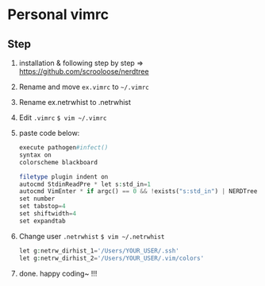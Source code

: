# Personal vimrc

## Step
1. installation & following step by step => https://github.com/scrooloose/nerdtree
    
2. Rename and move ``ex.vimrc`` to ``~/.vimrc``

3. Rename ex.netrwhist to .netrwhist

4. Edit ``.vimrc``
    ``$ vim ~/.vimrc``

5. paste code below:

    ```php
    execute pathogen#infect()
    syntax on
    colorscheme blackboard

    filetype plugin indent on
    autocmd StdinReadPre * let s:std_in=1
    autocmd VimEnter * if argc() == 0 && !exists("s:std_in") | NERDTree | endif
    set number
    set tabstop=4
    set shiftwidth=4
    set expandtab
    ```
6. Change user ``.netrwhist`` ``$ vim ~/.netrwhist``
    
    ```php
    let g:netrw_dirhist_1='/Users/YOUR_USER/.ssh'
    let g:netrw_dirhist_2='/Users/YOUR_USER/.vim/colors'
    ```

7. done. happy coding~ !!!

